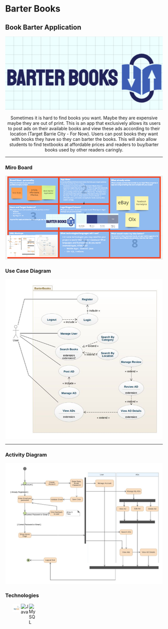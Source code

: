 # Barter Books

<p>
</p>

## Book Barter Application
![Logo](https://github.com/Brij15/BarterBook/blob/main/images/Logo%201.png)
<p style="text-align:center;">
 Sometimes it is hard to find books you want. Maybe they are expensive maybe they are out of print. This is an app that exclusively allows its users to post ads on their available books and view these ads according to their location (Target Barrie City - For Now). Users can post books they want with books they have so they can barter the books. This will also allow students to find textbooks at affordable prices and readers to buy/barter books used by other readers caringly. 
</p>

<hr>

### Miro Board
![BrainStorming](https://github.com/Brij15/BarterBook/blob/main/images/Miro.png)

### Use Case Diagram

 ![UML Case Diagram](https://github.com/Brij15/BarterBook/blob/main/images/class-diagram.jpeg)
<hr>

### Activity Diagram
![UML Case Diagram](https://github.com/Brij15/BarterBook/blob/main/images/activity-diagram.jpeg)

### Technologies
<ul style="list-style-type:none">
 <li> <img align="left" alt="MySQL" width="26px" src="https://raw.githubusercontent.com/github/explore/80688e429a7d4ef2fca1e82350fe8e3517d3494d/topics/mysql/mysql.png" />  </li>
 <li><img align="left" alt="Java" width="26px" src="https://cdn.iconscout.com/icon/free/png-512/java-23-225999.png" /> </li>
 <li><img align="left" alt="MySQL" width="26px" src="https://upload.wikimedia.org/wikipedia/commons/3/3e/Android_logo_2019.png" /> </li>
 </ul>

